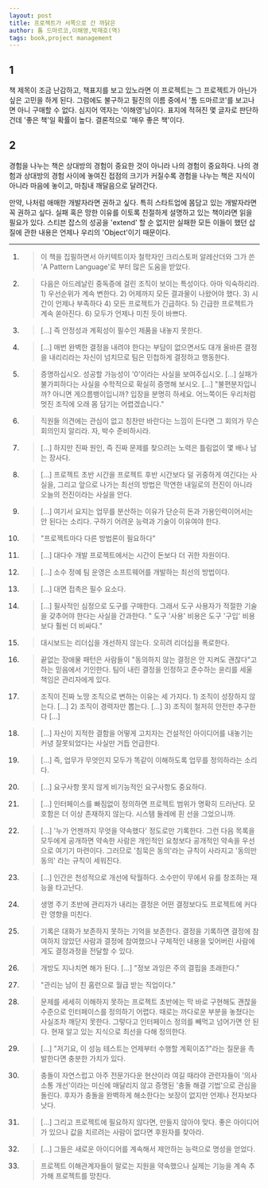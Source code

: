 ```yaml
---
layout: post
title: 프로젝트가 서쪽으로 간 까닭은
author: 톰 드마르코,이해영,박재호(역)
tags: book,project management
---
```


## 1
책 제목이 조금 난감하고, 책표지를 보고 있노라면 이 프로젝트는 그 프로젝트가 아닌가 싶은 고민을 하게 된다. 그럼에도 불구하고 필진의 이름 중에서 '톰 드마르코'를 보고나면 아니 구매할 수 없다. 심지어 역자는 '이해영'님이다. 표지에 적혀진 몇 글자로 판단하건데 '좋은 책'일 확률이 높다. 결론적으로 '매우 좋은 책'이다.

## 2
경험을 나누는 책은 상대방의 경험이 중요한 것이 아니라 나의 경험이 중요하다. 나의 경험과 상대방의 경험 사이에 놓여진 접점의 크기가 커질수록 경험을 나누는 책은 지식이 아니라 마음에 놓이고, 마침내 깨달음으로 달려간다.

만약, 나처럼 애매한 개발자라면 권하고 싶다. 특히 스타트업에 몸담고 있는 개발자라면 꼭 권하고 싶다. 실패 혹은 망한 이유를 이토록 친절하게 설명하고 있는 책이라면 읽을 필요가 있다. 스티븐 잡스의 성공을 'extend' 할 순 없지만 실패한 모든 이들이 했던 삽질에 관한 내용은 언제나 우리의 'Object'이기 때문이다.


- - -

1. > 이 책을 집필하면서 아키텍트이자 철학자인 크리스토퍼 알레산더와 그가 쓴 'A Pattern Language'로 부터 많은 도움을 받았다.

2. > 다음은 아드레날린 중독증에 걸린 조직이 보이는 특성이다. 아마 익숙하리라. 1) 우선순위가 계속 변한다. 2) 어제까지 모든 결과물이 나왔어야 했다. 3) 시간이 언제나 부족하다 4) 모든 프로젝트가 긴급하다. 5) 긴급한 프로젝트가 계속 쏟아진다. 6) 모두가 언제나 미친 듯이 바쁘다.

3. > [...] 즉 안정성과 계획성이 필수인 제품을 내놓지 못한다.

4. > [...] 매번 완벽한 결정을 내려야 한다는 부담이 없으면서도 대개 올바른 결정을 내리리라는 자신이 넘치므로 팀은 민첩하게 결정하고 행동한다.

5. > 증명하십시오. 성공할 가능성이 '0'이라는 사실을 보여주십시오. [...] 실패가 불가피하다는 사실을 수학적으로 확실히 증명해 보시오. [...] "불편분자입니까? 아니면 게으름뱅이입니까? 입장을 분명히 하세요. 어느쪽이든 우리처럼 멋진 조직에 오래 몸 담기는 어렵겠습니다."

6. > 직원들 의견에는 관심이 없고 칭찬만 바란다는 느낌이 든다면 그 회의가 무슨 회의인지 알리라. 자, 박수 준비하시라.

7. > [...] 하지만 진짜 원인, 즉 진짜 문제를 찾으려는 노력은 틀림없이 몇 배나 남는 장사다.

8. > [...] 프로젝트 초반 시간을 프로젝트 후반 시간보다 덜 귀중하게 여긴다는 사실을, 그리고 앞으로 나가는 최선의 방법은 막연한 내일로의 전진이 아니라 오늘의 전진이라는 사실을 안다.

9. > [...] 여기서 요지는 업무를 분산하는 이유가 단순히 돈과 가용인력이어서는 안 된다는 소리다. 구하기 어려운 능력과 기술이 이유여야 한다.

10. > "프로젝트마다 다른 방법론이 필요하다"

11. > [...] 대다수 개발 프로젝트에서는 시간이 돈보다 더 귀한 자원이다.

12. > [...] 소수 정예 팀 운영은 소프트웨어를 개발하는 최선의 방법이다.

13. > [...] 대면 접촉은 필수 요소다.

14. > [...] 필사적인 심정으로 도구를 구매한다. 그래서 도구 사용자가 적절한 기술을 갖추어야 한다는 사실을 간과한다. " 도구 '사용' 비용은 도구 '구입' 비용보다 훨씬 더 비싸다."

15. > 대시보드는 리더십을 개선하지 않는다. 오히려 리더십을 폭로한다.

16. > 끝없는 장애물 패턴은 사람들이 "동의하지 않는 결정은 안 지켜도 괜찮다"고 하는 믿음에서 기인한다. 팀이 내린 결정을 인정하고 준수하는 윤리를 세울 책임은 관리자에게 있다.

17. > 조직이 진짜 노땅 조직으로 변하는 이유는 세 가지다. 1) 조직이 성장하지 않는다. [...] 2) 조직이 경력자만 뽑는다. [...] 3) 조직이 철저히 안전만 추구한다 [...]

18. > [...] 자신이 지적한 결함을 어떻게 고치자는 건설적인 아이디어를 내놓기는 커녕 잘못되었다는 사실만 거듭 언급한다.

19. > [...] 즉, 업무가 무엇인지 모두가 똑같이 이해하도록 업무를 정의하라는 소리다.

20. > [...] 요구사항 못지 않게 비기능적인 요구사항도 중요하다.

21. > [...] 인터페이스를 빠짐없이 정의하면 프로젝트 범위가 명확히 드러난다. 모호함은 더 이상 존재하지 않는다. 시스템 둘레에 흰 선을 그었으니까.

22. > [...] '누가 언젠까지 무엇을 약속했다' 정도로만 기록한다. 그런 다음 목록을 모두에게 공개하면 약속한 사람은 개인적인 요청보다 공개적인 약속을 우선으로 여기기 마련이다. 그러므로 '침묵은 동의'라는 규칙이 사라지고 '동의만 동의' 라는 규칙이 세워진다.

23. > [...] 인간은 천성적으로 개선에 탁월하다. 소수만이 무에서 유를 창조하는 재능을 타고난다.

24. > 생명 주기 초반에 관리자가 내리는 결정은 어떤 결정보다도 프로젝트에 커다란 영향을 미친다.

25. > 기록은 대화가 보존하지 못하는 기억을 보존한다. 결정을 기록하면 결정에 참여하지 않았던 사람과 결정에 참여했으나 구체적인 내용을 잊어버린 사람에게도 결정과정을 전달할 수 있다.

26. > 개방도 지나치면 해가 된다. [...] "정보 과잉은 주의 결핍을 초래한다."

27. > "관리는 남이 친 홈런으로 월급 받는 직업이다."

28. > 문제를 세세히 이해하지 못하는 프로젝트 초반에는 막 바로 구현해도 괜찮을 수준으로 인터페이스를 정의하기 어렵다. 때로는 까다로운 부분을 놓쳤다는 사실조차 깨닫지 못한다. 그렇다고 인터페이스 정의를 빼먹고 넘어가면 안 된다. 현재 알고 있는 지식으로 최선을 다해 정의한다.

29. > [...] "저기요, 이 성능 테스트는 언제부터 수행할 계획이죠?"라는 질문을 촉발한다면 충분한 가치가 있다.

30. > 충돌이 자연스럽고 아주 전문가다운 현산이라 여길 때라야 관련자들이 '의사소통 개선'이라는 미신에 매달리지 않고 증명된 '충돌 해결 기법'으로 관심을 돌린다. 후자가 충돌을 완벽하게 해소한다는 보장이 없지만 언제나 전자보다 낫다.

31. > [...] 그리고 프로젝트에 필요하지 않다면, 만들지 않아야 맞다. 좋은 아이디어가 있으나 값을 치르려는 사람이 없다면 후원자를 찾아라.

32. > [...] 그들은 새로운 아이디어를 계속해서 제안하는 능력으로 명성을 얻었다. 

33. > 프로젝트 이해관계자들이 말로는 지원을 약속했으나 실제는 기능을 계속 추가해 프로젝트를 망친다.